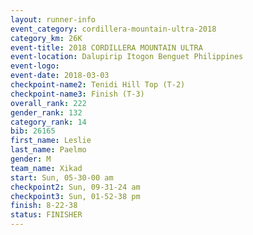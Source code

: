 ```yaml
---
layout: runner-info 
event_category: cordillera-mountain-ultra-2018 
category_km: 26K 
event-title: 2018 CORDILLERA MOUNTAIN ULTRA 
event-location: Dalupirip Itogon Benguet Philippines 
event-logo: 
event-date: 2018-03-03 
checkpoint-name2: Tenidi Hill Top (T-2) 
checkpoint-name3: Finish (T-3) 
overall_rank: 222
gender_rank: 132
category_rank: 14
bib: 26165
first_name: Leslie
last_name: Paelmo
gender: M
team_name: Xikad
start: Sun, 05-30-00 am
checkpoint2: Sun, 09-31-24 am
checkpoint3: Sun, 01-52-38 pm
finish: 8-22-38
status: FINISHER
---
```


